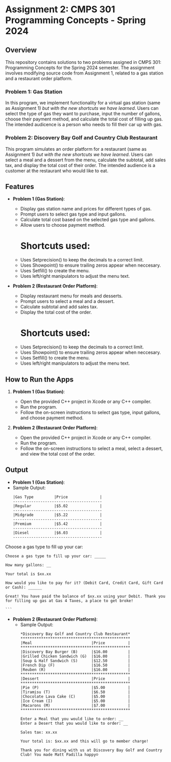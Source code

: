 # Assignment 2: CMPS 301 Programming Concepts - Spring 2024

## Overview
This repository contains solutions to two problems assigned in CMPS 301: Programming Concepts for the Spring 2024 semester. The assignment involves modifying source code from Assignment 1, related to a gas station and a restaurant order platform.

### Problem 1: Gas Station
In this program, we implement functionality for a virtual gas station (same as Assignment 1) *but with the new shortcuts we have learned*. Users can select the type of gas they want to purchase, input the number of gallons, choose their payment method, and calculate the total cost of filling up gas. The intended audicence is a person who needs to fill their car up with gas. 

### Problem 2: Discovery Bay Golf and Country Club Restaurant
This program simulates an order platform for a restaurant (same as Assignment 1) *but with the new shortcuts we have learned*. Users can select a meal and a dessert from the menu, calculate the subtotal, add sales tax, and display the total cost of their order. The intended audience is a customer at the restaurant who would like to eat.

## Features
- **Problem 1 (Gas Station)**:
  - Display gas station name and prices for different types of gas.
  - Prompt users to select gas type and input gallons.
  - Calculate total cost based on the selected gas type and gallons.
  - Allow users to choose payment method.
    # Shortcuts used:
  - Uses Setprecision() to keep the decimals to a correct limit.
  - Uses Showpoint() to ensure trailing zeros appear when neccesary.
  - Uses Setfill() to create the menu.
  - Uses left/right manipulators to adjust the menu text.

- **Problem 2 (Restaurant Order Platform)**:
  - Display restaurant menu for meals and desserts.
  - Prompt users to select a meal and a dessert.
  - Calculate subtotal and add sales tax.
  - Display the total cost of the order.
    # Shortcuts used:
  - Uses Setprecision() to keep the decimals to a correct limit.
  - Uses Showpoint() to ensure trailing zeros appear when neccesary.
  - Uses Setfill() to create the menu.
  - Uses left/right manipulators to adjust the menu text.

## How to Run the Apps
1. **Problem 1 (Gas Station)**:
   - Open the provided C++ project in Xcode or any C++ compiler.
   - Run the program.
   - Follow the on-screen instructions to select gas type, input gallons, and choose payment method.

2. **Problem 2 (Restaurant Order Platform)**:
   - Open the provided C++ project in Xcode or any C++ compiler.
   - Run the program.
   - Follow the on-screen instructions to select a meal, select a dessert, and view the total cost of the order.

## Output
- **Problem 1 (Gas Station)**:
- Sample Output:
    ```
    |Gas Type         |Price              |
    ---------------------------------------
    |Regular          |$5.02              |
    ---------------------------------------
    |Midgrade         |$5.22              |
    ---------------------------------------
    |Premium          |$5.42              |
    ---------------------------------------
    |Diesel           |$6.03              |
    ---------------------------------------

Choose a gas type to fill up your car: 

    Choose a gas type to fill up your car: _____

    How many gallons: __

    Your total is $xx.xx

    How would you like to pay for it? (Debit Card, Credit Card, Gift Card or Cash): ______

    Great! You have paid the balance of $xx.xx using your Debit. Thank you for filling up gas at Gas 4 Taxes, a place to get broke!
    
    ```

- **Problem 2 (Restaurant Order Platform)**:
  - Sample Output:
    ```
    *Discovery Bay Golf and Country Club Restaurant*
    ************************************************
    |Meal                          |Price          |
    ************************************************
    |Discovery Bay Burger (B)      |$16.00         |
    |Grilled Chicken Sandwich (G)  |$16.00         |
    |Soup & Half Sandwich (S)      |$12.50         |
    |French Dip (F)                |$16.50         |
    |Reuben (R)                    |$16.00         |
    ************************************************
    |Dessert                       |Price          |
    ************************************************
    |Pie (P)                       |$5.00          |
    |Tiramisu (T)                  |$6.50          |
    |Chocolate Lava Cake (C)       |$5.00          |
    |Ice Cream (I)                 |$5.00          |
    |Macarons (M)                  |$7.00          |
    ************************************************

    Enter a Meal that you would like to order: __
    Enter a Desert that you would like to order: __

    Sales tax: xx.xx

    Your total is: $xx.xx and this will go to member charge!

    Thank you for dining with us at Discovery Bay Golf and Country Club! You made Matt Padilla happy☺
    ```
